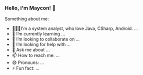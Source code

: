 ### Hello, i'm Maycon! 👋


Something about me:

- 👨🏻‍💻I'm a system analyst, who love Java, CSharp, Android. ...
- 🌱 I’m currently learning ...
- 👯 I’m looking to collaborate on ...
- 🤔 I’m looking for help with ...
- 💬 Ask me about ...
- 📫 How to reach me: ...
- 😄 Pronouns: ...
- ⚡ Fun fact: ...

